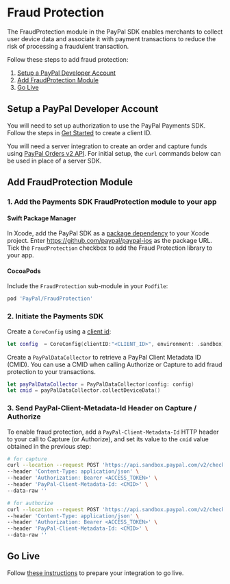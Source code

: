 # Fraud Protection

The FraudProtection module in the PayPal SDK enables merchants to collect user device data and associate it with payment transactions to reduce the risk of processing a fraudulent transaction.

Follow these steps to add fraud protection:

1. [Setup a PayPal Developer Account](#setup-a-paypal-developer-account)
2. [Add FraudProtection Module](#add-fraudprotection-module)
3. [Go Live](#go-live)

## Setup a PayPal Developer Account

You will need to set up authorization to use the PayPal Payments SDK. 
Follow the steps in [Get Started](https://developer.paypal.com/api/rest/#link-getstarted) to create a client ID. 

You will need a server integration to create an order and capture funds using [PayPal Orders v2 API](https://developer.paypal.com/docs/api/orders/v2). 
For initial setup, the `curl` commands below can be used in place of a server SDK.

## Add FraudProtection Module

### 1. Add the Payments SDK FraudProtection module to your app

#### Swift Package Manager

In Xcode, add the PayPal SDK as a [package dependency](https://developer.apple.com/documentation/swift_packages/adding_package_dependencies_to_your_app) to your Xcode project. Enter https://github.com/paypal/paypal-ios as the package URL. Tick the `FraudProtection` checkbox to add the Fraud Protection library to your app.

#### CocoaPods

Include the `FraudProtection` sub-module in your `Podfile`:

```ruby
pod 'PayPal/FraudProtection'
```

### 2. Initiate the Payments SDK

Create a `CoreConfig` using a [client id](https://developer.paypal.com/api/rest/):

```swift
let config  = CoreConfig(clientID:"<CLIENT_ID>", environment: .sandbox)
```

Create a `PayPalDataCollector` to retrieve a PayPal Client Metadata ID (CMID). You can use a CMID when calling Authorize or Capture to add fraud protection to your transactions.

```swift
let payPalDataCollector = PayPalDataCollector(config: config)
let cmid = payPalDataCollector.collectDeviceData()
```

### 3. Send PayPal-Client-Metadata-Id Header on Capture / Authorize

To enable fraud protection, add a `PayPal-Client-Metadata-Id` HTTP header to your call to Capture (or Authorize), and set its value to the `cmid` value obtained in the previous step:

```bash
# for capture
curl --location --request POST 'https://api.sandbox.paypal.com/v2/checkout/orders/<ORDER_ID>/capture' \
--header 'Content-Type: application/json' \
--header 'Authorization: Bearer <ACCESS_TOKEN>' \
--header 'PayPal-Client-Metadata-Id: <CMID>' \
--data-raw ''

# for authorize
curl --location --request POST 'https://api.sandbox.paypal.com/v2/checkout/orders/<ORDER_ID>/authorize' \
--header 'Content-Type: application/json' \
--header 'Authorization: Bearer <ACCESS_TOKEN>' \
--header 'PayPal-Client-Metadata-Id: <CMID>' \
--data-raw ''
```

## Go Live

Follow [these instructions](https://developer.paypal.com/api/rest/production/) to prepare your integration to go live.


